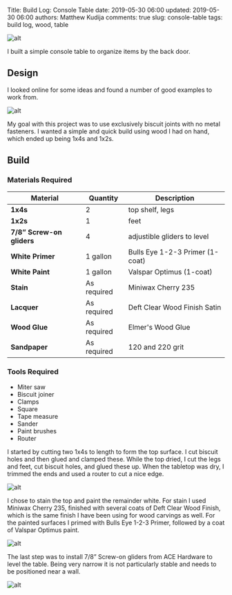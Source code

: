 Title: Build Log: Console Table
date: 2019-05-30 06:00
updated: 2019-05-30 06:00
authors: Matthew Kudija
comments: true
slug: console-table
tags: build log, wood, table

<!-- PELICAN_BEGIN_SUMMARY -->
![alt]({filename}../images/console-table/complete.jpg)

I built a simple console table to organize items by the back door.

<!-- PELICAN_END_SUMMARY -->


## Design
I looked online for some ideas and found a number of good examples to work from.

![alt]({filename}../images/console-table/designs.png)

My goal with this project was to use exclusively biscuit joints with no metal fasteners. I wanted a simple and quick build using wood I had on hand, which ended up being 1x4s and 1x2s.


## Build
### Materials Required

| Material | Quantity | Description | 
| -------- | -------- | ----------- |
| **1x4s** | 2 | top shelf, legs | 
| **1x2s** | 1 | feet | 
| **7/8” Screw-on gliders** | 4 | adjustible gliders to level | 
| **White Primer** | 1 gallon | Bulls Eye 1-2-3 Primer (1-coat) | 
| **White Paint** | 1 gallon | Valspar Optimus (1-coat) | 
| **Stain** | As required | Miniwax Cherry 235 | 
| **Lacquer** | As required | Deft Clear Wood Finish Satin | 
| **Wood Glue** | As required | Elmer's Wood Glue | 
| **Sandpaper** | As required | 120 and 220 grit | 


### Tools Required
- Miter saw
- Biscuit joiner
- Clamps
- Square
- Tape measure
- Sander
- Paint brushes
- Router

I started by cutting two 1x4s to length to form the top surface. I cut biscuit holes and then glued and clamped these. While the top dried, I cut the legs and feet, cut biscuit holes, and glued these up. When the tabletop was dry, I trimmed the ends and used a router to cut a nice edge.

![alt]({filename}../images/console-table/build.jpg)

I chose to stain the top and paint the remainder white. For stain I used Miniwax Cherry 235, finished with several coats of Deft Clear Wood Finish, which is the same finish I have been using for wood carvings as well. For the painted surfaces I primed with Bulls Eye 1-2-3 Primer, followed by a coat of Valspar Optimus paint.

![alt]({filename}../images/console-table/materials.jpg)


The last step was to install 7/8” Screw-on gliders from ACE Hardware to level the table. Being very narrow it is not particularly stable and needs to be positioned near a wall.

![alt]({filename}../images/console-table/gliders.jpg)